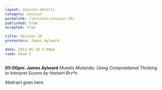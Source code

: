 ```yaml
---
layout: session-details
category: session
permalink: /sessions/session-10/
published: true
accepted: true

title: Session 10
presenters: James Aylward

date: 2013-06-20 5:00pm
room: Room 3
---
```


**05:00pm: James Aylward**
_Mutatis Mutandis: Using Computational Thinking to Interpret Scores by Herbert Brvºn_

Abstract goes here.
